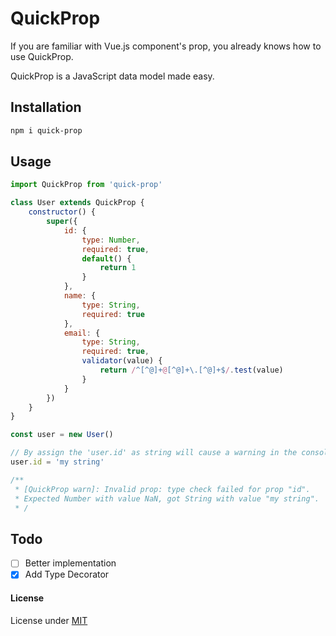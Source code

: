 # QuickProp
If you are familiar with Vue.js component's prop, you already knows how to use QuickProp.

QuickProp is a JavaScript data model made easy.

## Installation

```sh
npm i quick-prop
```

## Usage
```js
import QuickProp from 'quick-prop'

class User extends QuickProp {
    constructor() {
        super({
            id: {
                type: Number,
                required: true,
                default() {
                    return 1
                }
            },
            name: {
                type: String,
                required: true
            },
            email: {
                type: String,
                required: true,
                validator(value) {
                    return /^[^@]+@[^@]+\.[^@]+$/.test(value)
                }
            }
        })
    }
}

const user = new User()

// By assign the 'user.id' as string will cause a warning in the console
user.id = 'my string'

/**
 * [QuickProp warn]: Invalid prop: type check failed for prop "id".
 * Expected Number with value NaN, got String with value "my string".
 * /
```

## Todo

- [ ] Better implementation
- [x] Add Type Decorator

#### License
License under [MIT](LICENSE)
